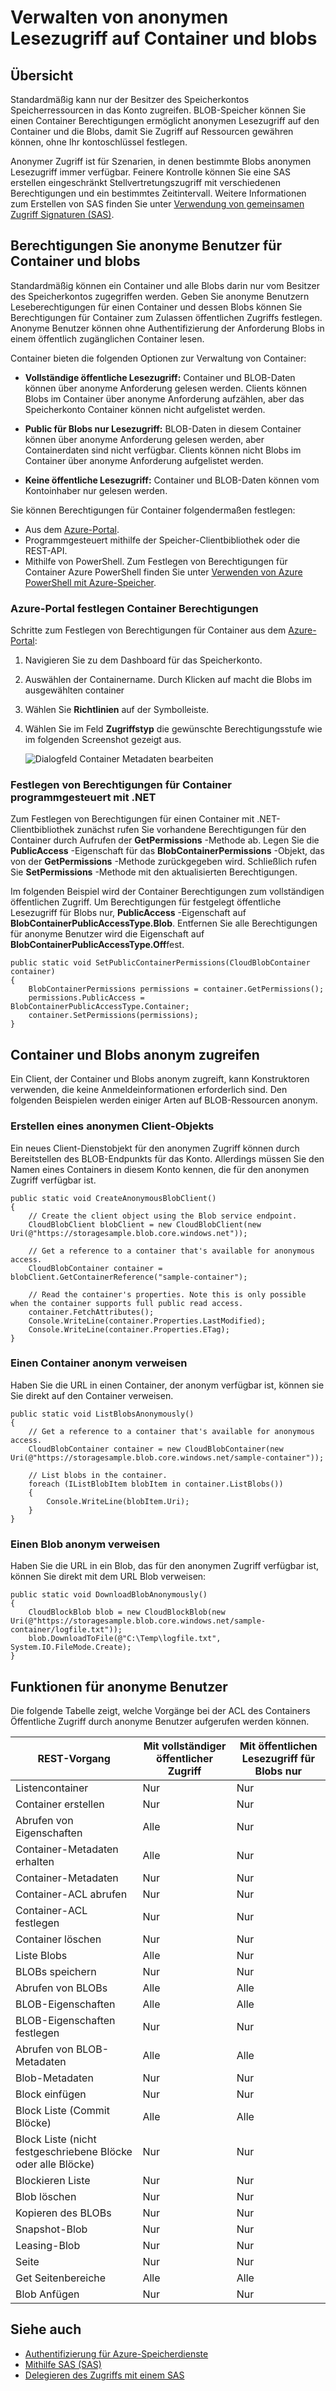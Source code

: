 <properties
    pageTitle="Verwalten von anonymen Lesezugriff auf Container und Blobs | Microsoft Azure"
    description="Enthält Informationen zu Containern und Blobs für den anonymen Zugriff und wie Sie programmgesteuert zugreifen."
    services="storage"
    documentationCenter=""
    authors="tamram"
    manager="carmonm"
    editor="tysonn"/>

<tags
    ms.service="storage"
    ms.workload="storage"
    ms.tgt_pltfrm="na"
    ms.devlang="na"
    ms.topic="article"
    ms.date="10/18/2016"
    ms.author="tamram"/>

# <a name="manage-anonymous-read-access-to-containers-and-blobs"></a>Verwalten von anonymen Lesezugriff auf Container und blobs

## <a name="overview"></a>Übersicht

Standardmäßig kann nur der Besitzer des Speicherkontos Speicherressourcen in das Konto zugreifen. BLOB-Speicher können Sie einen Container Berechtigungen ermöglicht anonymen Lesezugriff auf den Container und die Blobs, damit Sie Zugriff auf Ressourcen gewähren können, ohne Ihr kontoschlüssel festlegen.

Anonymer Zugriff ist für Szenarien, in denen bestimmte Blobs anonymen Lesezugriff immer verfügbar. Feinere Kontrolle können Sie eine SAS erstellen eingeschränkt Stellvertretungszugriff mit verschiedenen Berechtigungen und ein bestimmtes Zeitintervall. Weitere Informationen zum Erstellen von SAS finden Sie unter [Verwendung von gemeinsamen Zugriff Signaturen (SAS)](storage-dotnet-shared-access-signature-part-1.md).

## <a name="grant-anonymous-users-permissions-to-containers-and-blobs"></a>Berechtigungen Sie anonyme Benutzer für Container und blobs

Standardmäßig können ein Container und alle Blobs darin nur vom Besitzer des Speicherkontos zugegriffen werden. Geben Sie anonyme Benutzern Leseberechtigungen für einen Container und dessen Blobs können Sie Berechtigungen für Container zum Zulassen öffentlichen Zugriffs festlegen. Anonyme Benutzer können ohne Authentifizierung der Anforderung Blobs in einem öffentlich zugänglichen Container lesen.

Container bieten die folgenden Optionen zur Verwaltung von Container:

- **Vollständige öffentliche Lesezugriff:** Container und BLOB-Daten können über anonyme Anforderung gelesen werden. Clients können Blobs im Container über anonyme Anforderung aufzählen, aber das Speicherkonto Container können nicht aufgelistet werden.

- **Public für Blobs nur Lesezugriff:** BLOB-Daten in diesem Container können über anonyme Anforderung gelesen werden, aber Containerdaten sind nicht verfügbar. Clients können nicht Blobs im Container über anonyme Anforderung aufgelistet werden.

- **Keine öffentliche Lesezugriff:** Container und BLOB-Daten können vom Kontoinhaber nur gelesen werden.

Sie können Berechtigungen für Container folgendermaßen festlegen:

- Aus dem [Azure-Portal](https://portal.azure.com).
- Programmgesteuert mithilfe der Speicher-Clientbibliothek oder die REST-API.
- Mithilfe von PowerShell. Zum Festlegen von Berechtigungen für Container Azure PowerShell finden Sie unter [Verwenden von Azure PowerShell mit Azure-Speicher](storage-powershell-guide-full.md#how-to-manage-azure-blobs).

### <a name="setting-container-permissions-from-the-azure-portal"></a>Azure-Portal festlegen Container Berechtigungen

Schritte zum Festlegen von Berechtigungen für Container aus dem [Azure-Portal](https://portal.azure.com):

1. Navigieren Sie zu dem Dashboard für das Speicherkonto.
2. Auswählen der Containername. Durch Klicken auf macht die Blobs im ausgewählten container
3. Wählen Sie **Richtlinien** auf der Symbolleiste.
4. Wählen Sie im Feld **Zugriffstyp** die gewünschte Berechtigungsstufe wie im folgenden Screenshot gezeigt aus.

    ![Dialogfeld Container Metadaten bearbeiten](./media/storage-manage-access-to-resources/storage-manage-access-to-resources-0.png)

### <a name="setting-container-permissions-programmatically-using-net"></a>Festlegen von Berechtigungen für Container programmgesteuert mit .NET

Zum Festlegen von Berechtigungen für einen Container mit .NET-Clientbibliothek zunächst rufen Sie vorhandene Berechtigungen für den Container durch Aufrufen der **GetPermissions** -Methode ab. Legen Sie die **PublicAccess** -Eigenschaft für das **BlobContainerPermissions** -Objekt, das von der **GetPermissions** -Methode zurückgegeben wird. Schließlich rufen Sie **SetPermissions** -Methode mit den aktualisierten Berechtigungen.

Im folgenden Beispiel wird der Container Berechtigungen zum vollständigen öffentlichen Zugriff. Um Berechtigungen für festgelegt öffentliche Lesezugriff für Blobs nur, **PublicAccess** -Eigenschaft auf **BlobContainerPublicAccessType.Blob**. Entfernen Sie alle Berechtigungen für anonyme Benutzer wird die Eigenschaft auf **BlobContainerPublicAccessType.Off**fest.

    public static void SetPublicContainerPermissions(CloudBlobContainer container)
    {
        BlobContainerPermissions permissions = container.GetPermissions();
        permissions.PublicAccess = BlobContainerPublicAccessType.Container;
        container.SetPermissions(permissions);
    }

## <a name="access-containers-and-blobs-anonymously"></a>Container und Blobs anonym zugreifen

Ein Client, der Container und Blobs anonym zugreift, kann Konstruktoren verwenden, die keine Anmeldeinformationen erforderlich sind. Den folgenden Beispielen werden einiger Arten auf BLOB-Ressourcen anonym.

### <a name="create-an-anonymous-client-object"></a>Erstellen eines anonymen Client-Objekts

Ein neues Client-Dienstobjekt für den anonymen Zugriff können durch Bereitstellen des BLOB-Endpunkts für das Konto. Allerdings müssen Sie den Namen eines Containers in diesem Konto kennen, die für den anonymen Zugriff verfügbar ist.

    public static void CreateAnonymousBlobClient()
    {
        // Create the client object using the Blob service endpoint.
        CloudBlobClient blobClient = new CloudBlobClient(new Uri(@"https://storagesample.blob.core.windows.net"));

        // Get a reference to a container that's available for anonymous access.
        CloudBlobContainer container = blobClient.GetContainerReference("sample-container");

        // Read the container's properties. Note this is only possible when the container supports full public read access.
        container.FetchAttributes();
        Console.WriteLine(container.Properties.LastModified);
        Console.WriteLine(container.Properties.ETag);
    }

### <a name="reference-a-container-anonymously"></a>Einen Container anonym verweisen

Haben Sie die URL in einen Container, der anonym verfügbar ist, können sie Sie direkt auf den Container verweisen.

    public static void ListBlobsAnonymously()
    {
        // Get a reference to a container that's available for anonymous access.
        CloudBlobContainer container = new CloudBlobContainer(new Uri(@"https://storagesample.blob.core.windows.net/sample-container"));

        // List blobs in the container.
        foreach (IListBlobItem blobItem in container.ListBlobs())
        {
            Console.WriteLine(blobItem.Uri);
        }
    }


### <a name="reference-a-blob-anonymously"></a>Einen Blob anonym verweisen

Haben Sie die URL in ein Blob, das für den anonymen Zugriff verfügbar ist, können Sie direkt mit dem URL Blob verweisen:

    public static void DownloadBlobAnonymously()
    {
        CloudBlockBlob blob = new CloudBlockBlob(new Uri(@"https://storagesample.blob.core.windows.net/sample-container/logfile.txt"));
        blob.DownloadToFile(@"C:\Temp\logfile.txt", System.IO.FileMode.Create);
    }

## <a name="features-available-to-anonymous-users"></a>Funktionen für anonyme Benutzer

Die folgende Tabelle zeigt, welche Vorgänge bei der ACL des Containers Öffentliche Zugriff durch anonyme Benutzer aufgerufen werden können.

| REST-Vorgang                                         | Mit vollständiger öffentlicher Zugriff | Mit öffentlichen Lesezugriff für Blobs nur |
|--------------------------------------------------------|-----------------------------------------|---------------------------------------------------|
| Listencontainer                                        | Nur                              | Nur                                        |
| Container erstellen                                       | Nur                              | Nur                                        |
| Abrufen von Eigenschaften                               | Alle                                     | Nur                                        |
| Container-Metadaten erhalten                                 | Alle                                     | Nur                                        |
| Container-Metadaten                                 | Nur                              | Nur                                        |
| Container-ACL abrufen                                      | Nur                              | Nur                                        |
| Container-ACL festlegen                                      | Nur                              | Nur                                        |
| Container löschen                                       | Nur                              | Nur                                        |
| Liste Blobs                                             | Alle                                     | Nur                                        |
| BLOBs speichern                                               | Nur                              | Nur                                        |
| Abrufen von BLOBs                                               | Alle                                     | Alle                                               |
| BLOB-Eigenschaften                                    | Alle                                     | Alle                                               |
| BLOB-Eigenschaften festlegen                                    | Nur                              | Nur                                        |
| Abrufen von BLOB-Metadaten                                      | Alle                                     | Alle                                               |
| Blob-Metadaten                                      | Nur                              | Nur                                        |
| Block einfügen                                              | Nur                              | Nur                                        |
| Block Liste (Commit Blöcke)                 | Alle                                     | Alle                                               |
| Block Liste (nicht festgeschriebene Blöcke oder alle Blöcke) | Nur                              | Nur                                        |
| Blockieren Liste                                         | Nur                              | Nur                                        |
| Blob löschen                                            | Nur                              | Nur                                        |
| Kopieren des BLOBs                                              | Nur                              | Nur                                        |
| Snapshot-Blob                                          | Nur                              | Nur                                        |
| Leasing-Blob                                             | Nur                              | Nur                                        |
| Seite                                               | Nur                              | Nur                                        |
| Get Seitenbereiche                                        | Alle                                     | Alle                                                  |
| Blob Anfügen                                            | Nur                              | Nur                                                  |


## <a name="see-also"></a>Siehe auch

- [Authentifizierung für Azure-Speicherdienste](https://msdn.microsoft.com/library/azure/dd179428.aspx)
- [Mithilfe SAS (SAS)](storage-dotnet-shared-access-signature-part-1.md)
- [Delegieren des Zugriffs mit einem SAS](https://msdn.microsoft.com/library/azure/ee395415.aspx)
